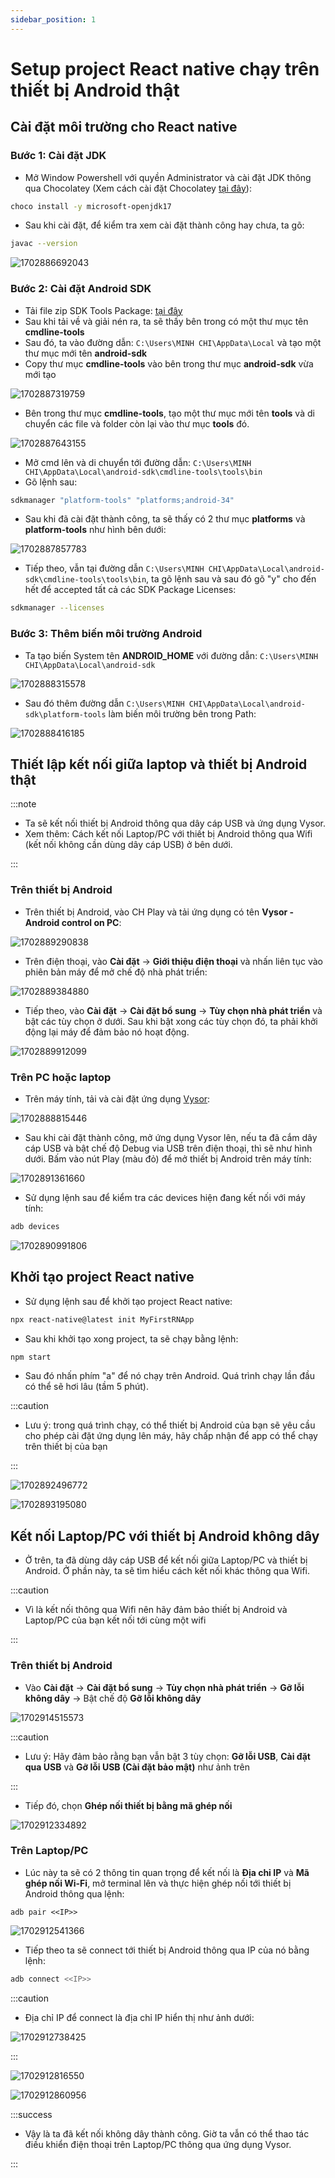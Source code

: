 ```yaml
---
sidebar_position: 1
---
```


# Setup project React native chạy trên thiết bị Android thật

## Cài đặt môi trường cho React native

### **Bước 1: Cài đặt JDK**

- Mở Window Powershell với quyền Administrator và cài đặt JDK thông qua Chocolatey (Xem cách cài đặt Chocolatey [tại đây](https://chocolatey.org/install#individual-method)):

```bash
choco install -y microsoft-openjdk17
```

- Sau khi cài đặt, để kiểm tra xem cài đặt thành công hay chưa, ta gõ:

```bash
javac --version
```

![1702886692043](image/react-native-setup/1702886692043.png)

### Bước 2: Cài đặt Android SDK

- Tải file zip SDK Tools Package: [tại đây](https://drive.google.com/file/d/1BXfk5exe32hehWjgTWVvWcOPk2C6nwSa/view?usp=sharing)
- Sau khi tải về và giải nén ra, ta sẽ thấy bên trong có một thư mục tên **cmdline-tools**
- Sau đó, ta vào đường dẫn: `C:\Users\MINH CHI\AppData\Local` và tạo một thư mục mới tên **android-sdk**
- Copy thư mục **cmdline-tools** vào bên trong thư mục **android-sdk** vừa mới tạo

![1702887319759](image/react-native-setup/1702887319759.png)

- Bên trong thư mục **cmdline-tools**, tạo một thư mục mới tên **tools** và di chuyển các file và folder còn lại vào thư mục **tools** đó.

![1702887643155](image/react-native-setup/1702887643155.png)

- Mở cmd lên và di chuyển tới đường dẫn: `C:\Users\MINH CHI\AppData\Local\android-sdk\cmdline-tools\tools\bin`
- Gõ lệnh sau:

```bash
sdkmanager "platform-tools" "platforms;android-34"
```

- Sau khi đã cài đặt thành công, ta sẽ thấy có 2 thư mục **platforms** và **platform-tools** như hình bên dưới:

![1702887857783](image/react-native-setup/1702887857783.png)

- Tiếp theo, vẫn tại đường dẫn `C:\Users\MINH CHI\AppData\Local\android-sdk\cmdline-tools\tools\bin`, ta gõ lệnh sau và sau đó gõ "y" cho đến hết để accepted tất cả các SDK Package Licenses:

```bash
sdkmanager --licenses
```

### Bước 3: Thêm biến môi trường Android

- Ta tạo biến System tên **ANDROID_HOME** với đường dẫn: `C:\Users\MINH CHI\AppData\Local\android-sdk`

![1702888315578](image/react-native-setup/1702888315578.png)

- Sau đó thêm đường dẫn `C:\Users\MINH CHI\AppData\Local\android-sdk\platform-tools` làm biến môi trường bên trong Path:

![1702888416185](image/react-native-setup/1702888416185.png)

## Thiết lập kết nối giữa laptop và thiết bị Android thật

:::note

- Ta sẽ kết nối thiết bị Android thông qua dây cáp USB và ứng dụng Vysor.
- Xem thêm: Cách kết nối Laptop/PC với thiết bị Android thông qua Wifi (kết nối không cần dùng dây cáp USB) ở bên dưới.

:::

### Trên thiết bị Android

- Trên thiết bị Android, vào CH Play và tải ứng dụng có tên **Vysor - Android control on PC**:

![1702889290838](image/react-native-setup/1702889290838.png)

- Trên điện thoại, vào **Cài đặt** -> **Giới thiệu điện thoại** và nhấn liên tục vào phiên bản máy để mở chế độ nhà phát triển:

![1702889384880](image/react-native-setup/1702889384880.png)

- Tiếp theo, vào **Cài đặt** -> **Cài đặt bổ sung** -> **Tùy chọn nhà phát triển** và bật các tùy chọn ở dưới. Sau khi bật xong các tùy chọn đó, ta phải khởi động lại máy để đảm bảo nó hoạt động.

![1702889912099](image/react-native-setup/1702889912099.png)

### Trên PC hoặc laptop

- Trên máy tính, tải và cài đặt ứng dụng [Vysor](https://www.vysor.io/):

![1702888815446](image/react-native-setup/1702888815446.png)

- Sau khi cài đặt thành công, mở ứng dụng Vysor lên, nếu ta đã cắm dây cáp USB và bật chế độ Debug via USB trên điện thoại, thì sẽ như hình dưới. Bấm vào nút Play (màu đỏ) để mở thiết bị Android trên máy tính:

![1702891361660](image/react-native-setup/1702891361660.png)

- Sử dụng lệnh sau để kiểm tra các devices hiện đang kết nối với máy tính:

```bash
adb devices
```

![1702890991806](image/react-native-setup/1702890991806.png)

## Khởi tạo project React native

- Sử dụng lệnh sau để khởi tạo project React native:

```bash
npx react-native@latest init MyFirstRNApp
```

- Sau khi khởi tạo xong project, ta sẽ chạy bằng lệnh:

```bash
npm start
```

- Sau đó nhấn phím "a" để nó chạy trên Android. Quá trình chạy lần đầu có thể sẽ hơi lâu (tầm 5 phút).

:::caution

- Lưu ý: trong quá trình chạy, có thể thiết bị Android của bạn sẽ yêu cầu cho phép cài đặt ứng dụng lên máy, hãy chấp nhận để app có thể chạy trên thiết bị của bạn

:::

![1702892496772](image/react-native-setup/1702892496772.png)

![1702893195080](image/react-native-setup/1702893195080.png)

## Kết nối Laptop/PC với thiết bị Android không dây

- Ở trên, ta đã dùng dây cáp USB để kết nối giữa Laptop/PC và thiết bị Android. Ở phần này, ta sẽ tìm hiểu cách kết nối khác thông qua Wifi.

:::caution

- Vì là kết nối thông qua Wifi nên hãy đảm bảo thiết bị Android và Laptop/PC của bạn kết nối tới cùng một wifi

:::

### Trên thiết bị Android

- Vào **Cài đặt** -> **Cài đặt bổ sung** -> **Tùy chọn nhà phát triển** -> **Gỡ lỗi không dây** -> Bật chế độ **Gỡ lỗi không dây**

![1702914515573](image/react-native-setup/1702914515573.png)

:::caution

- Lưu ý: Hãy đảm bảo rằng bạn vẫn bật 3 tùy chọn: **Gỡ lỗi USB**, **Cài đặt qua USB** và **Gỡ lỗi USB (Cài đặt bảo mật)** như ảnh trên

:::

- Tiếp đó, chọn **Ghép nối thiết bị bằng mã ghép nối**

![1702912334892](image/react-native-setup/1702912334892.png)

### Trên Laptop/PC

- Lúc này ta sẽ có 2 thông tin quan trọng để kết nối là **Địa chỉ IP** và **Mã ghép nối Wi-Fi**, mở terminal lên và thực hiện ghép nối tới thiết bị Android thông qua lệnh:

```
adb pair <<IP>>
```

![1702912541366](image/react-native-setup/1702912541366.png)

- Tiếp theo ta sẽ connect tới thiết bị Android thông qua IP của nó bằng lệnh:

```bash
adb connect <<IP>>
```

:::caution

- Địa chỉ IP để connect là địa chỉ IP hiển thị như ảnh dưới:

![1702912738425](image/react-native-setup/1702912738425.png)

:::

![1702912816550](image/react-native-setup/1702912816550.png)

![1702912860956](image/react-native-setup/1702912860956.png)

:::success

- Vậy là ta đã kết nối không dây thành công. Giờ ta vẫn có thể thao tác điều khiển điện thoại trên Laptop/PC thông qua ứng dụng Vysor.

:::

